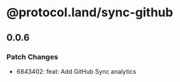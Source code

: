 # @protocol.land/sync-github

## 0.0.6

### Patch Changes

-   6843402: feat: Add GitHub Sync analytics
